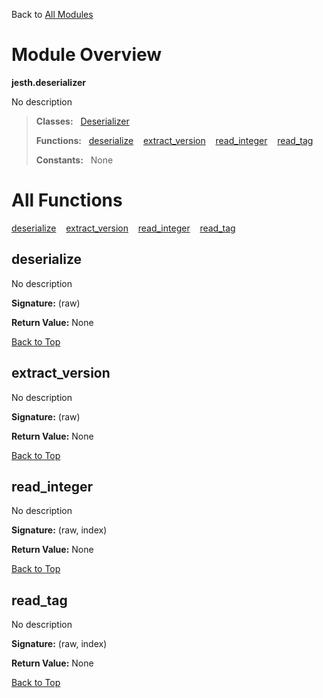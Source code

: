 Back to [All Modules](https://github.com/pyrustic/jesth/blob/master/docs/modules/README.md#readme)

# Module Overview

**jesth.deserializer**
 
No description

> **Classes:** &nbsp; [Deserializer](https://github.com/pyrustic/jesth/blob/master/docs/modules/content/jesth.deserializer/content/classes/Deserializer.md#class-deserializer)
>
> **Functions:** &nbsp; [deserialize](#deserialize) &nbsp;&nbsp; [extract\_version](#extract_version) &nbsp;&nbsp; [read\_integer](#read_integer) &nbsp;&nbsp; [read\_tag](#read_tag)
>
> **Constants:** &nbsp; None

# All Functions
[deserialize](#deserialize) &nbsp;&nbsp; [extract\_version](#extract_version) &nbsp;&nbsp; [read\_integer](#read_integer) &nbsp;&nbsp; [read\_tag](#read_tag)

## deserialize
No description



**Signature:** (raw)





**Return Value:** None

[Back to Top](#module-overview)


## extract\_version
No description



**Signature:** (raw)





**Return Value:** None

[Back to Top](#module-overview)


## read\_integer
No description



**Signature:** (raw, index)





**Return Value:** None

[Back to Top](#module-overview)


## read\_tag
No description



**Signature:** (raw, index)





**Return Value:** None

[Back to Top](#module-overview)


